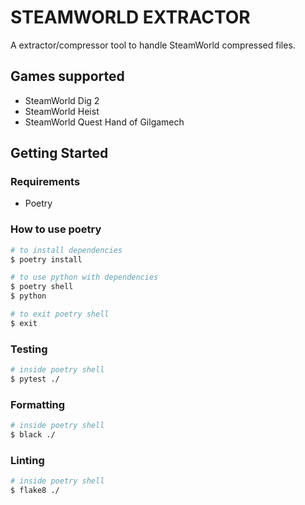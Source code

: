 # STEAMWORLD EXTRACTOR

A extractor/compressor tool to handle SteamWorld compressed files.

## Games supported

- SteamWorld Dig 2
- SteamWorld Heist
- SteamWorld Quest Hand of Gilgamech

## Getting Started

### Requirements

- Poetry

### How to use poetry

```sh
# to install dependencies
$ poetry install

# to use python with dependencies
$ poetry shell
$ python

# to exit poetry shell
$ exit
```

### Testing

```sh
# inside poetry shell
$ pytest ./
```

### Formatting

```sh
# inside poetry shell
$ black ./
```
### Linting

```sh
# inside poetry shell
$ flake8 ./
```
